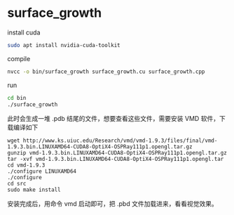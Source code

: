 # surface_growth

install cuda
```sh
sudo apt install nvidia-cuda-toolkit
```

compile
```sh
nvcc -o bin/surface_growth surface_growth.cu surface_growth.cpp
```

run
```sh
cd bin
./surface_growth
```

此时会生成一堆 .pdb 结尾的文件，想要查看这些文件，需要安装 VMD 软件，下载编译如下
```
wget http://www.ks.uiuc.edu/Research/vmd/vmd-1.9.3/files/final/vmd-1.9.3.bin.LINUXAMD64-CUDA8-OptiX4-OSPRay111p1.opengl.tar.gz
gunzip vmd-1.9.3.bin.LINUXAMD64-CUDA8-OptiX4-OSPRay111p1.opengl.tar.gz
tar -xvf vmd-1.9.3.bin.LINUXAMD64-CUDA8-OptiX4-OSPRay111p1.opengl.tar
cd vmd-1.9.3
./configure LINUXAMD64
./configure
cd src
sudo make install
```

安装完成后，用命令 vmd 启动即可，把 .pbd 文件加载进来，看看视觉效果。


